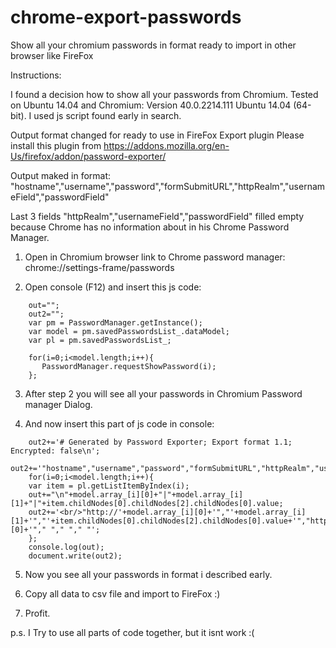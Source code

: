 # chrome-export-passwords
Show all your chromium passwords in format ready to import in other browser like FireFox

Instructions:

I found a decision how to show all your passwords from Chromium. Tested on Ubuntu 14.04 and Chromium: Version 40.0.2214.111 Ubuntu 14.04 (64-bit). I used js script found early in search.


Output format changed for ready to use in FireFox Export plugin 
Please install this plugin from https://addons.mozilla.org/en-Us/firefox/addon/password-exporter/

Output maked in format: 
"hostname","username","password","formSubmitURL","httpRealm","usernameField","passwordField"

Last 3 fields "httpRealm","usernameField","passwordField" filled empty because Chrome has no information about in his Chrome Password Manager.


1. Open in Chromium browser link to Chrome password manager: chrome://settings-frame/passwords

2. Open console (F12) and insert this js code:
```
    out="";
    out2="";
    var pm = PasswordManager.getInstance();
    var model = pm.savedPasswordsList_.dataModel;
    var pl = pm.savedPasswordsList_;
    
    for(i=0;i<model.length;i++){
       PasswordManager.requestShowPassword(i);
    };
```
3. After step 2 you will see all your passwords in Chromium Password manager Dialog.

4. And now insert this part of js code in console:

```
    out2+='# Generated by Password Exporter; Export format 1.1; Encrypted: false\n';
    out2+='"hostname","username","password","formSubmitURL","httpRealm","usernameField","passwordField"';
    for(i=0;i<model.length;i++){
    var item = pl.getListItemByIndex(i);
    out+="\n"+model.array_[i][0]+"|"+model.array_[i][1]+"|"+item.childNodes[0].childNodes[2].childNodes[0].value;
    out2+='<br/>"http://'+model.array_[i][0]+'","'+model.array_[i][1]+'","'+item.childNodes[0].childNodes[2].childNodes[0].value+'","http://'+model.array_[i][0]+'"," "," "," "';
    };
    console.log(out);
    document.write(out2);
```
5. Now you see all your passwords in format i described early.

6. Copy all data to csv file and import to FireFox :)

7. Profit.

p.s. I Try to use all parts of code together, but it isnt work :(
